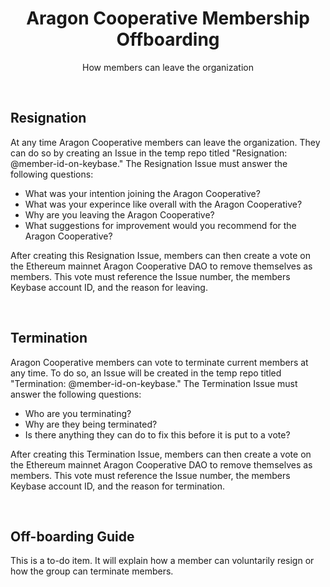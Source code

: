 

<h1 align='center'>Aragon Cooperative Membership Offboarding</h1>
<p align='center'>How members can leave the organization</p>
<br>

## Resignation

At any time Aragon Cooperative members can leave the organization. They can do so by creating an Issue in the temp repo titled "Resignation: @member-id-on-keybase." The Resignation Issue must answer the following questions:
- What was your intention joining the Aragon Cooperative?
- What was your experince like overall with the Aragon Cooperative?
- Why are you leaving the Aragon Cooperative?
- What suggestions for improvement would you recommend for the Aragon Cooperative?

After creating this Resignation Issue, members can then create a vote on the Ethereum mainnet Aragon Cooperative DAO to remove themselves as members. This vote must reference the Issue number, the members Keybase account ID, and the reason for leaving.

<br>

## Termination

Aragon Cooperative members can vote to terminate current members at any time. To do so, an Issue will be created in the temp repo titled "Termination: @member-id-on-keybase." The Termination Issue must answer the following questions:
- Who are you terminating?
- Why are they being terminated?
- Is there anything they can do to fix this before it is put to a vote?

After creating this Termination Issue, members can then create a vote on the Ethereum mainnet Aragon Cooperative DAO to remove themselves as members. This vote must reference the Issue number, the members Keybase account ID, and the reason for termination.

<br>

## Off-boarding Guide

This is a to-do item. It will explain how a member can voluntarily resign or how the group can terminate members. 

